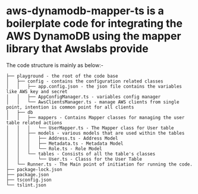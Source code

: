 # aws-dynamodb-mapper-ts is a boilerplate code for integrating the AWS DynamoDB using the mapper library that Awslabs provide

The code structure is mainly as below:-

```
├── playground - the root of the code base
│   ├── config - contains the configuration related classes
│   │   ├── app.config.json - the json file contains the variables like AWS key and secret 
│   │   ├── AppConfigManager.ts - variables config manager
│   │   └── AwsClientsManager.ts - manage AWS clients from single point, intention is common point for all clients
│   ├── db
│   │   ├── mappers - Contains Mapper classes for managing the user table related actions
│   │   │   └── UserMapper.ts - The Mapper class for User table
│   │   ├── models - various models that are used within the tables
│   │   │   ├── Address.ts - Address Model
│   │   │   ├── Metadata.ts - Metadata Model
│   │   │   └── Role.ts - Role Model
│   │   └── tables - Consists of all the table's classes
│   │       └── User.ts - Classs for the User Table
│   └── Runner.ts - The Main point of initiation for running the code.
├── package-lock.json
├── package.json
├── tsconfig.json
└── tslint.json

```
